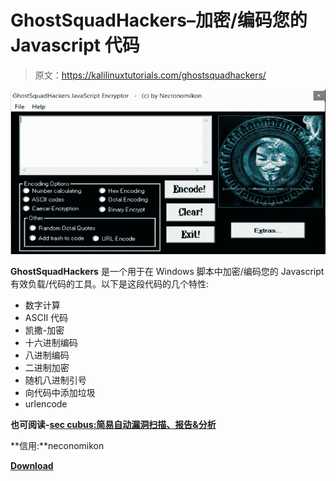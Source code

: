 # GhostSquadHackers–加密/编码您的 Javascript 代码

> 原文：<https://kalilinuxtutorials.com/ghostsquadhackers/>

[![GhostSquadHackers – Encrypt/Encode Your Javascript Code](img/3693bf9b6be9ceb5bc2ffd53da80fb6c.png "GhostSquadHackers – Encrypt/Encode Your Javascript Code")](https://1.bp.blogspot.com/-VilBXNdLKfE/XQwhSwGck9I/AAAAAAAAA7s/plZxOVrzR9wno0pdnvFTSE7TmYYKdqhpwCLcBGAs/s1600/GhostSquadHackers%25281%2529.png)

**GhostSquadHackers** 是一个用于在 Windows 脚本中加密/编码您的 Javascript 有效负载/代码的工具。以下是这段代码的几个特性:

*   数字计算
*   ASCII 代码
*   凯撒-加密
*   十六进制编码
*   八进制编码
*   二进制加密
*   随机八进制引号
*   向代码中添加垃圾
*   urlencode

**也可阅读-[sec cubus:简易自动漏洞扫描、报告&分析](https://kalilinuxtutorials.com/seccubus-vulnerability-scanning-reporting-analysis/)**

**信用:**neconomikon

[**Download**](https://github.com/s1egesystems/GhostSquadHackers-Javascript-Encrypter-Encoder)